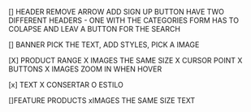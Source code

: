 [] HEADER 
REMOVE ARROW
ADD SIGN UP BUTTON
HAVE TWO DIFFERENT HEADERS - ONE WITH THE CATEGORIES
FORM HAS TO COLAPSE AND LEAV A BUTTON FOR THE SEARCH

[] BANNER
PICK THE TEXT, 
ADD STYLES, 
PICK A IMAGE

[X] PRODUCT RANGE
X IMAGES THE SAME SIZE
X CURSOR POINT
X BUTTONS
X IMAGES ZOOM IN WHEN HOVER

[x] TEXT 
X CONSERTAR O ESTILO

[]FEATURE PRODUCTS
xIMAGES THE SAME SIZE
TEXT


